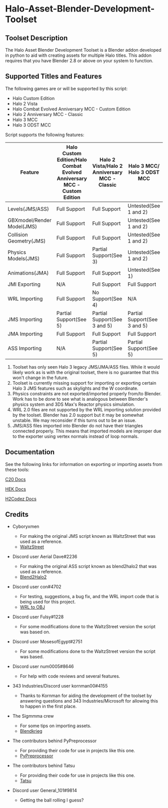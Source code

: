 # Halo-Asset-Blender-Development-Toolset

## Toolset Description
The Halo Asset Blender Development Toolset is a Blender addon developed in python to aid with creating assets for multiple Halo titles. This addon requires that you have Blender 2.8 or above on your system to function.

## Supported Titles and Features
The following games are or will be supported by this script:

 * Halo Custom Edition
 * Halo 2 Vista
 * Halo Combat Evolved Anniversary MCC - Custom Edition
 * Halo 2 Anniversary MCC - Classic
 * Halo 3 MCC
 * Halo 3 ODST MCC

Script supports the following features:

Feature                    | Halo Custom Edition/Halo Combat Evolved Anniversary MCC - Custom Edition | Halo 2 Vista/Halo 2 Anniversary MCC - Classic  | Halo 3 MCC/ Halo 3 ODST MCC
-------------------------- | ------------------------------------------------------------------------ | ---------------------------------------------- | ------------------------------------------
Levels(JMS/ASS)            | Full Support                                                             | Full Support                                   | Untested(See 1 and 2)
GBXmodel/Render Model(JMS) | Full Support                                                             | Full Support                                   | Untested(See 1 and 2)
Collision Geometry(JMS)    | Full Support                                                             | Full Support                                   | Untested(See 1 and 2)
Physics Models(JMS)        | Full Support                                                             | Partial Support(See 3)                         | Untested(See 1 and 2)
Animations(JMA)            | Full Support                                                             | Full Support                                   | Untested(See 1)
JMI Exporting              | N/A                                                                      | Full Support                                   | Full Support
WRL Importing              | Full Support                                                             | No Support(See 4)                              | N/A
JMS Importing              | Partial Support(See 5)                                                   | Partial Support(See 3 and 5)                   | Partial Support(See 3 and 5)
JMA Importing              | Full Support                                                             | Full Support                                   | Full Support
ASS Importing              | N/A                                                                      | Partial Support(See 5)                         | Partial Support(See 5) 

 1. Toolset has only seen Halo 3 legacy JMS/JMA/ASS files. While it would likely work as is with the original toolset, there is no guarantee that this won't change in the future.
 2. Toolset is currently missing support for importing or exporting certain Halo 3 JMS features such as skylights and the W coordinate.
 3. Physics constraints are not exported/imported properly from/to Blender. Work has to be done to see what is analogous between Blender's physics system and 3DS Max's Reactor physics simulation.
 4. WRL 2.0 files are not supported by the WRL importing solution provided by the toolset. Blender has 2.0 support but it may be somewhat unstable. We may reconsider if this turns out to be an issue.
 5. JMS/ASS files imported into Blender do not have their triangles connected properly. This means that imported models are improper due to the exporter using vertex normals instead of loop normals.

## Documentation
See the following links for information on exporting or importing assets from these tools:

[C20 Docs](https://c20.reclaimers.net/)

[HEK Docs](https://general-101.github.io/HEK-Docs/w/home.html)

[H2Codez Docs](https://num0005.github.io/h2codez_docs/w/home.html)

## Credits

 * Cyboryxmen
   * For making the original JMS script known as WaltzStreet that was used as a reference.
   * [WaltzStreet](http://forum.halomaps.org/index.cfm?page=topic&topicID=42486)

 * Discord user Aerial Dave#2236
   * For making the original ASS script known as blend2halo2 that was used as a reference.
   * [Blend2Halo2](http://forum.halomaps.org/index.cfm?page=topic&topicID=48139)

 * Discord user con#4702
   * For testing, suggestions, a bug fix, and the WRL import code that is being used for this project.
   * [WRL to OBJ](https://github.com/csauve/mek/blob/wrl-to-obj-colors/tools_misc/wrl_to_obj.py)

 * Discord user Fulsy#1228
   * For some modifications done to the WaltzStreet version the script was based on.

 * Discord user MosesofEgypt#2751
   * For some modifications done to the WaltzStreet version the script was based.

 * Discord user num0005#8646
   * For help with code reviews and several features.

 * 343 Industries/Discord user kornman00#4155
   * Thanks to Kornman for aiding the development of the toolset by answering questions and 343 Industries/Microsoft for allowing this to happen in the first place.

 * The Sigmmma crew
   * For some tips on importing assets.
   * [Blendkrieg](https://github.com/Sigmmma/Blendkrieg)

 * The contributors behind PyPreprocessor
   * For providing their code for use in projects like this one.
   * [PyPreprocessor](https://github.com/interpreters/pypreprocessor)

 * The contributors behind Tatsu
   * For providing their code for use in projects like this one.
   * [Tatsu](https://github.com/neogeny/TatSu)

 * Discord user General_101#9814
   * Getting the ball rolling I guess?
